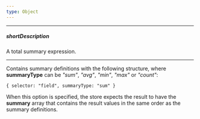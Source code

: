 ```yaml
---
type: Object
---
```

---
##### shortDescription
A total summary expression.

---
Contains summary definitions with the following structure, where **summaryType** can be *"sum"*, *"avg"*, *"min"*, *"max"* or *"count"*:

    { selector: "field", summaryType: "sum" }

When this option is specified, the store expects the result to have the **summary** array that contains the result values in the same order as the summary definitions.